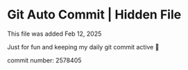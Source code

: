 # Git Auto Commit | Hidden File

This file was added Feb 12, 2025

Just for fun and keeping my daily git commit active 🤪

commit number: 2578405
